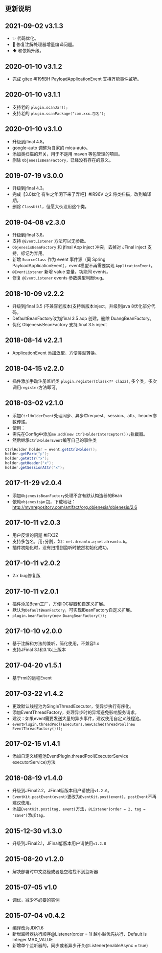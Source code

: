 ## 更新说明
## 2021-09-02 v3.1.3
- :sparkles: 代码优化。
- :bug: 修复注解处理器增量编译问题。
- :arrow_up: 和依赖升级。

## 2020-01-10 v3.1.2
* 完成 gitee #I195BH PayloadApplicationEvent 支持万能事件监听。

## 2020-01-10 v3.1.1
* 支持老的 `plugin.scanJar();`
* 支持老的 `plugin.scanPackage("com.xxx.包名");`

## 2020-01-10 v3.1.0
* 升级到jfinal 4.8。
* google-auto 调整为自家的 mica-auto。
* 添加类扫描的开关，用于不是用 maven 等包管理的项目。
* 删除 `ObjenesisBeanFactory`，已经没有存在的意义。

## 2019-07-19 v3.0.0
* 升级到jfinal 4.3。
* 完成【3.0优化 有生之年闲下来了弄吧】#IR96V 之2 将类扫描，改到编译期。
* 删除 `ClassUtil`，但愿大伙没用这个类。

## 2019-04-08 v2.3.0
* 升级到jfinal 3.8。
* 支持 `@EventListener` 方法可以无参数。
* `ObjenesisBeanFactory` 和 jfinal Aop inject 冲突，去掉对 JFinal inject 支持，标记为弃用。
* 新增 `SourceClass` 作为 event 事件源（同 Spring PayloadApplicationEvent），event模型不再需要实现 `ApplicationEvent`。
* `@EventListener` 新增 value 变量，功能同 events。
* 修复 `@EventListener` events 参数类型判断bug。

## 2018-10-09 v2.2.2
* 升级到jfinal 3.5 (不兼容老版本)支持新版本inject，升级到java 8优化部分代码。
* DefaultBeanFactory改为jfinal 3.5 aop 创建，删除 DuangBeanFactory。
* 优化 ObjenesisBeanFactory 支持jfinal 3.5 inject

## 2018-08-14 v2.2.1
* ApplicationEvent 添加泛型，方便类型转换。

## 2018-04-15 v2.2.0
* 插件添加手动注册监听类 `plugin.register(Class<?* clazz)`, 多个类，多次调用`register`方法即可。

## 2018-03-02 v2.1.0
* 添加`CtrlHolderEvent`处理同步、异步中request、session、attr、header参数传递。
* 使用：
* 需先在Config中添加`me.add(new CtrlHolderInterceptor());`拦截器。
* 然后继承`CtrlHolderEvent`编写自己的事件类
```java
CtrlHolder holder = event.getCtrlHolder();
holder.getPara("p");
holder.getAttr("x");
holder.getHeader("x");
holder.getSessionAttr("x");
```

## 2017-11-29 v2.0.4
* 添加`ObjenesisBeanFactory`处理不含有默认构造器的Bean
* 依赖`objenesis`jar包，下载地址：http://mvnrepository.com/artifact/org.objenesis/objenesis/2.6

## 2017-10-11 v2.0.3
* 用户反馈的问题 #IFX3Z
* 支持多包名，用`;`分割，如：`net.dreamlu.a;net.dreamlu.b`。
* 插件初始化时，没有扫描到监听时依然初始化成功。

## 2017-10-11 v2.0.2
* 2.x bug修复版

## 2017-10-11 v2.0.1
* 插件添加Bean工厂，方便IOC容器和自定义扩展。
* 默认为`DefaultBeanFactory`，可实现IBeanFactory自定义扩展。
* `plugin.beanFactory(new DuangBeanFactory());`

## 2017-10-10 v2.0.0
* 基于注解和方法的兼听，简化使用，不兼容1.x
* 支持JFinal 3.1和3.1以上版本

## 2017-04-20 v1.5.1
* 基于rmi的远程Event

## 2017-03-22 v1.4.2
* 更改默认线程池为SingleThreadExecutor，使异步执行有序化。
* 添加EventThreadFactory，处理异步时的异常避免影响服务请求。
* 建议：如果event需要发送大量的异步事件，建议使用自定义线程池。
* `eventPlugin.threadPool(Executors.newCachedThreadPool(new EventThreadFactory()));`

## 2017-02-15 v1.4.1
* 添加自定义线程池EventPlugin.threadPool(ExecutorService executorService)方法

## 2016-08-19 v1.4.0
* 升级到JFinal2.2，JFinal低版本用户请使用`v1.2.0`。
* `EventKit.postEvent(event)`更改为`EventKit.post(event)`，`postEvent`不再建议使用。
* 添加`EventKit.post(tag, event)`方法，`@Listener(order = 2, tag = "save")`添加`tag`。

## 2015-12-30 v1.3.0
* 升级到JFinal2.1，JFinal低版本用户请使用`v1.2.0`

## 2015-08-20 v1.2.0
* 解决部署时中文路径或者是空格找不到监听器

## 2015-07-05 v1.0
* 调优，减少不必要的实例

## 2015-07-04 v0.4.2
* 编译改为JDK1.6
* 新增监听器执行顺序@Listener(order = 1) 越小越优先执行，Default is Integer.MAX_VALUE
* 新增单个监听器的，同步或者异步开关@Listener(enableAsync = true)